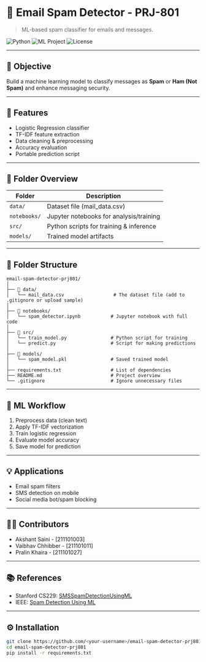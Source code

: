 # 📧 Email Spam Detector - PRJ-801

> ML-based spam classifier for emails and messages.

![Python](https://img.shields.io/badge/Python-3.10-blue)
![ML Project](https://img.shields.io/badge/ML-Spam_Detection-orange)
![License](https://img.shields.io/badge/License-MIT-green)

---

## 📌 Objective
Build a machine learning model to classify messages as **Spam** or **Ham (Not Spam)** and enhance messaging security.

---

## 🚀 Features
- Logistic Regression classifier
- TF-IDF feature extraction
- Data cleaning & preprocessing
- Accuracy evaluation
- Portable prediction script

---

## 📂 Folder Overview
| Folder      | Description                             |
|-------------|-----------------------------------------|
| `data/`     | Dataset file (mail_data.csv)            |
| `notebooks/`| Jupyter notebooks for analysis/training |
| `src/`      | Python scripts for training & inference |
| `models/`   | Trained model artifacts                 |

---
## 📂 Folder Structure

```
email-spam-detector-prj801/
│
├── 📁 data/
│   └── mail_data.csv                  # The dataset file (add to .gitignore or upload sample)
│
├── 📁 notebooks/
│   └── spam_detector.ipynb           # Jupyter notebook with full code
│
├── 📁 src/
│   └── train_model.py                # Python script for training
│   └── predict.py                    # Script for making predictions
│
├── 📁 models/
│   └── spam_model.pkl                # Saved trained model
│
├── requirements.txt                  # List of dependencies
├── README.md                         # Project overview
└── .gitignore                        # Ignore unnecessary files
```



---

## 🧠 ML Workflow
1. Preprocess data (clean text)
2. Apply TF-IDF vectorization
3. Train logistic regression
4. Evaluate model accuracy
5. Save model for prediction

---

## 💡 Applications
- Email spam filters  
- SMS detection on mobile  
- Social media bot/spam blocking  

---

## 🙋‍♂️ Contributors
- Akshant Saini - [211101003]  
- Vaibhav Chhibber - [211101011]  
- Pralin Khaira - [211101027]  

---

## 📚 References
- Stanford CS229: [SMSSpamDetectionUsingML](https://cs229.stanford.edu/proj2013/ShiraniMehr-SMSSpamDetectionUsingMachineLearningApproach.pdf)  
- IEEE: [Spam Detection Using ML](https://ieeexplore.ieee.org/document/10322491)

---

## ⚙️ Installation
```bash
git clone https://github.com/<your-username>/email-spam-detector-prj801.git
cd email-spam-detector-prj801
pip install -r requirements.txt
